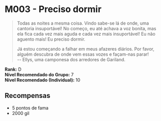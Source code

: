# M003 - Preciso dormir

>Todas as noites a mesma coisa. Vindo sabe-se lá de onde, uma cantoria insuportável! No começo, eu até achava a voz bonita, mas ela fica cada vez mais aguda e cada vez mais insuportável! Eu não aguento mais! Eu preciso dormir.
>
>Já estou começando a falhar em meus afazeres diários. Por favor, alguém descubra de onde vem essas vozes e façam-nas parar!  
-- Ellys, uma camponesa dos arredores de Gariland.

**Rank:** D  
**Nível Recomendado do Grupo:** 7  
**Nível Recomendado (Individual):** 10  

## Recompensas

* 5 pontos de fama
* 2000 gil